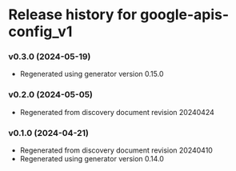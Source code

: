 # Release history for google-apis-config_v1

### v0.3.0 (2024-05-19)

* Regenerated using generator version 0.15.0

### v0.2.0 (2024-05-05)

* Regenerated from discovery document revision 20240424

### v0.1.0 (2024-04-21)

* Regenerated from discovery document revision 20240410
* Regenerated using generator version 0.14.0

